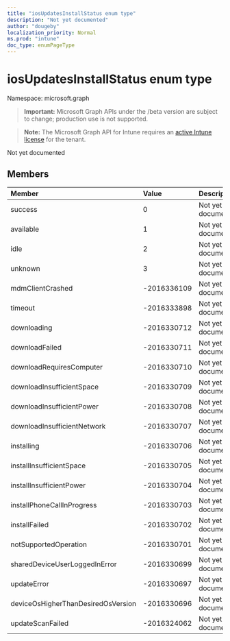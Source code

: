 ```yaml
---
title: "iosUpdatesInstallStatus enum type"
description: "Not yet documented"
author: "dougeby"
localization_priority: Normal
ms.prod: "intune"
doc_type: enumPageType
---
```


# iosUpdatesInstallStatus enum type

Namespace: microsoft.graph

> **Important:** Microsoft Graph APIs under the /beta version are subject to change; production use is not supported.

> **Note:** The Microsoft Graph API for Intune requires an [active Intune license](https://go.microsoft.com/fwlink/?linkid=839381) for the tenant.

Not yet documented

## Members
|Member|Value|Description|
|:---|:---|:---|
|success|0|Not yet documented|
|available|1|Not yet documented|
|idle|2|Not yet documented|
|unknown|3|Not yet documented|
|mdmClientCrashed|-2016336109|Not yet documented|
|timeout|-2016333898|Not yet documented|
|downloading|-2016330712|Not yet documented|
|downloadFailed|-2016330711|Not yet documented|
|downloadRequiresComputer|-2016330710|Not yet documented|
|downloadInsufficientSpace|-2016330709|Not yet documented|
|downloadInsufficientPower|-2016330708|Not yet documented|
|downloadInsufficientNetwork|-2016330707|Not yet documented|
|installing|-2016330706|Not yet documented|
|installInsufficientSpace|-2016330705|Not yet documented|
|installInsufficientPower|-2016330704|Not yet documented|
|installPhoneCallInProgress|-2016330703|Not yet documented|
|installFailed|-2016330702|Not yet documented|
|notSupportedOperation|-2016330701|Not yet documented|
|sharedDeviceUserLoggedInError|-2016330699|Not yet documented|
|updateError|-2016330697|Not yet documented|
|deviceOsHigherThanDesiredOsVersion|-2016330696|Not yet documented|
|updateScanFailed|-2016324062|Not yet documented|



